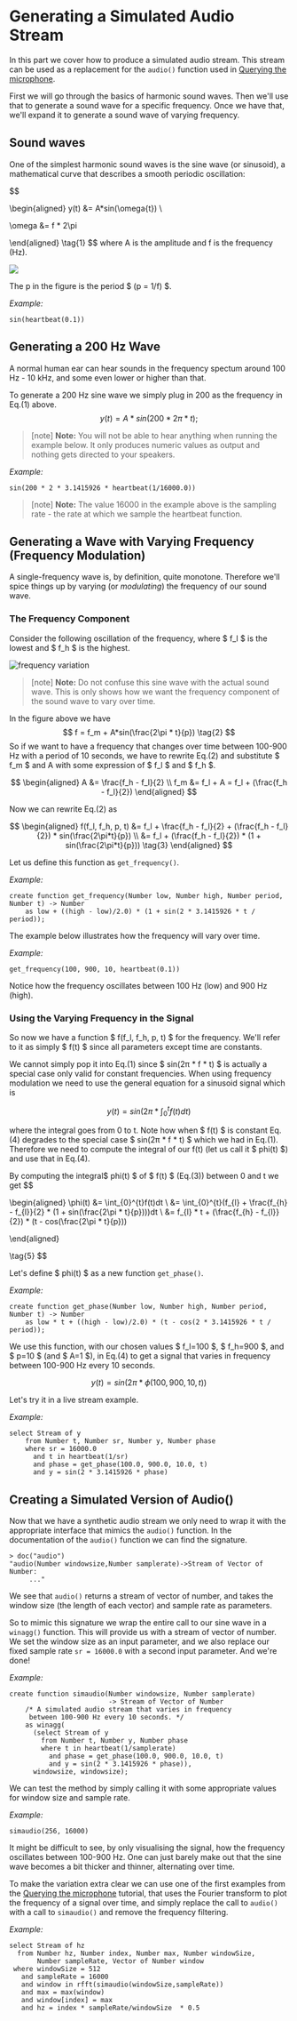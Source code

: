 # Generating a Simulated Audio Stream

In this part we cover how to produce a simulated audio stream. This
stream can be used as a replacement for the `audio()` function
used in [Querying the microphone](/docs/md/tutorial/audiostream.md).

First we will go through the basics of harmonic sound waves. Then
we'll use that to generate a sound wave for a specific frequency.
Once we have that, we'll expand it to generate a sound wave of
varying frequency.

## Sound waves

One of the simplest harmonic sound waves is the sine wave (or sinusoid),
a mathematical curve that describes a smooth periodic oscillation:


$$

\begin{aligned}
y(t) &= A*sin(\omega{t}) \\

\omega &= f * 2\pi

\end{aligned}
\tag{1}
$$
where A is the amplitude and f is the frequency (Hz).

<img src="/docs/images/sine-wave.png">

The p in the figure is the period $ (p = 1/f) $.

*Example:*
```LIVE {"vis":"showLine"}
sin(heartbeat(0.1))
```
## Generating a 200 Hz Wave

A normal human ear can hear sounds in the frequency spectum around 100 Hz - 10 kHz, and some even lower or higher than that. 

To generate a 200 Hz sine wave we simply plug in 200 as the frequency in Eq.(1) above.
$$
y(t) = A * sin(200 * 2\pi * t);
$$

> [note]   **Note:** You will not be able to hear anything when running the example below. It only produces numeric values as output and nothing gets directed to your speakers. 

*Example:*
```LIVE {"vis":"showLine"}
sin(200 * 2 * 3.1415926 * heartbeat(1/16000.0))
```
> [note]   **Note:** The value 16000 in the example above is the sampling rate - the rate at which we sample the heartbeat function. 


## Generating a Wave with Varying Frequency (Frequency Modulation)

A single-frequency wave is, by definition, quite monotone. Therefore we'll spice things
up by varying (or _modulating_) the frequency of our sound wave.

### The Frequency Component

Consider the following oscillation of the frequency, where $ f_l $ is the lowest and $ f_h $ is the highest.

![frequency variation](/docs/images/frequency-wave.png "frequency variation")

> [note]   **Note:** Do not confuse this sine wave with the actual sound wave. This is only shows how we want the frequency component of the sound wave to vary over time. 

In the figure above we have
$$
f = f_m + A*sin(\frac{2\pi * t}{p}) \tag{2}
$$
So if we want to have a frequency that changes over time between 100-900 Hz with a period
of 10 seconds, we have to rewrite Eq.(2) and substitute $ f_m $ and A with some
expression of $ f_l $ and $ f_h $.


$$
\begin{aligned}
A &= \frac{f_h - f_l}{2} \\
f_m &= f_l + A = f_l + (\frac{f_h - f_l}{2})
\end{aligned}
$$


Now we can rewrite Eq.(2) as

$$
 \begin{aligned}
 f(f_l, f_h, p, t) 
&=  f_l + \frac{f_h - f_l}{2} + (\frac{f_h - f_l}{2}) * sin(\frac{2\pi*t}{p}) \\
&= f_l + (\frac{f_h - f_l}{2}) * (1 + sin(\frac{2\pi*t}{p})) \tag{3}
 \end{aligned}
$$

Let us define this function as `get_frequency()`.

*Example:*
```LIVE
create function get_frequency(Number low, Number high, Number period, Number t) -> Number
    as low + ((high - low)/2.0) * (1 + sin(2 * 3.1415926 * t / period));
```
The example below illustrates how the frequency will vary over time.

*Example:*
```LIVE {"vis":"showLine"}
get_frequency(100, 900, 10, heartbeat(0.1))
```
Notice how the frequency oscillates between 100 Hz (low) and 900 Hz (high).

### Using the Varying Frequency in the Signal

So now we have a function $ f(f_l, f_h, p, t) $ for the
frequency. We'll refer to it as simply $ f(t) $ since all parameters except time
are constants.

We cannot simply pop it into Eq.(1) since $ sin(2π * f * t) $ is actually a special case
only valid for constant frequencies. When using frequency modulation we need
to use the general equation for a sinusoid signal which is

$$
y(t) = sin(2π * \int_{0}^{t}f(t)dt) \tag{4}
$$

where the integral goes from 0 to t. Note how when $ f(t) $ is constant Eq.(4)
degrades to the special case $ sin(2π * f * t) $ which we had in Eq.(1). Therefore
we need to compute the integral of our f(t) (let us call it $ phi(t) $) and use
that in Eq.(4).

By computing the integral$ phi(t) $ of $ f(t) $ (Eq.(3)) between 0 and t we get
$$

\begin{aligned}
\phi(t) &= \int_{0}^{t}f(t)dt  \\
&= \int_{0}^{t}(f_{l} + \frac{f_{h} - f_{l}}{2} * (1 + sin(\frac{2\pi * t}{p})))dt \\
&= f_{l} * t + (\frac{f_{h} - f_{l}}{2}) * (t - cos(\frac{2\pi * t}{p}))

\end{aligned}

\tag{5}
$$

Let's define $ phi(t) $ as a new function `get_phase()`. 

*Example:*
```LIVE
create function get_phase(Number low, Number high, Number period, Number t) -> Number
    as low * t + ((high - low)/2.0) * (t - cos(2 * 3.1415926 * t / period));
```
We use this function, with our chosen values $ f_l=100 $, $ f_h=900 $,
and $ p=10 $ (and $ A=1 $), in Eq.(4) to get a signal that varies in frequency between
100-900 Hz every 10 seconds.

$$
y(t) = sin(2π * \phi(100, 900, 10, t))
$$

Let's try it in a live stream example.

*Example:*
```LIVE {"vis":"showLine"}
select Stream of y
    from Number t, Number sr, Number y, Number phase
    where sr = 16000.0
      and t in heartbeat(1/sr)
      and phase = get_phase(100.0, 900.0, 10.0, t)
      and y = sin(2 * 3.1415926 * phase)
```
## Creating a Simulated Version of Audio()

Now that we have a synthetic audio stream we only need to wrap it with the
appropriate interface that mimics the `audio()` function. In the
documentation of the `audio()` function we can find the signature.

```
> doc("audio")
"audio(Number windowsize,Number samplerate)->Stream of Vector of Number:
     ..."
```

We see that `audio()` returns a stream of vector of number, and takes the
window size (the length of each vector) and sample rate as parameters.

So to mimic this signature we wrap the entire call to our sine wave in a
`winagg()` function. This will provide us with a stream of vector of number.
We set the window size as an input parameter, and we also replace our fixed
sample rate `sr = 16000.0` with a second input parameter. And we're done!

*Example:*
```LIVE
create function simaudio(Number windowsize, Number samplerate)
                         -> Stream of Vector of Number
    /* A simulated audio stream that varies in frequency
     between 100-900 Hz every 10 seconds. */
    as winagg(
      (select Stream of y
        from Number t, Number y, Number phase
        where t in heartbeat(1/samplerate)
          and phase = get_phase(100.0, 900.0, 10.0, t)
          and y = sin(2 * 3.1415926 * phase)),
      windowsize, windowsize);
```
We can test the method by simply calling it with some appropriate values for
window size and sample rate.

*Example:*
```LIVE {"vis":"showBar"}
simaudio(256, 16000)
```
It might be difficult to see, by only visualising the signal, how the
frequency oscillates between 100-900 Hz. One can just barely make out
that the sine wave becomes a bit thicker and thinner, alternating over
time.

To make the variation extra clear we can use one of the first examples
from the [Querying the microphone](/docs/md/tutorial/audiostream.md) tutorial, that uses
the Fourier transform to plot the frequency of a signal over time, and
simply replace the call to `audio()` with a call to `simaudio()` and
remove the frequency filtering.

*Example:*
```LIVE {"vis":"showLine"}
select Stream of hz
  from Number hz, Number index, Number max, Number windowSize, 
       Number sampleRate, Vector of Number window
 where windowSize = 512
   and sampleRate = 16000
   and window in rfft(simaudio(windowSize,sampleRate))
   and max = max(window) 
   and window[index] = max
   and hz = index * sampleRate/windowSize  * 0.5
```
